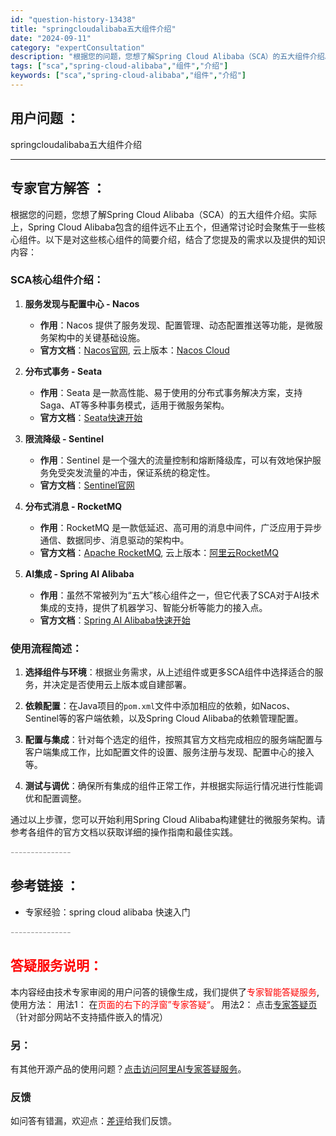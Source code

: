 ```yaml
---
id: "question-history-13438"
title: "springcloudalibaba五大组件介绍"
date: "2024-09-11"
category: "expertConsultation"
description: "根据您的问题，您想了解Spring Cloud Alibaba（SCA）的五大组件介绍。实际上，Spring Cloud Alibaba包含的组件远不止五个，但通常讨论时会聚焦于一些核心组件。以下是对这些核心组件的简要介绍，结合了您提及的需求以及提供的知识内容：### SCA核心组件介绍：1. **"
tags: ["sca","spring-cloud-alibaba","组件","介绍"]
keywords: ["sca","spring-cloud-alibaba","组件","介绍"]
---
```


## 用户问题 ： 
 springcloudalibaba五大组件介绍  

---------------
## 专家官方解答 ：

根据您的问题，您想了解Spring Cloud Alibaba（SCA）的五大组件介绍。实际上，Spring Cloud Alibaba包含的组件远不止五个，但通常讨论时会聚焦于一些核心组件。以下是对这些核心组件的简要介绍，结合了您提及的需求以及提供的知识内容：

### SCA核心组件介绍：

1. **服务发现与配置中心 - Nacos**
   - **作用**：Nacos 提供了服务发现、配置管理、动态配置推送等功能，是微服务架构中的关键基础设施。
   - **官方文档**：[Nacos官网](https://nacos.io/), 云上版本：[Nacos Cloud](http://nacos.io/cloud/)

2. **分布式事务 - Seata**
   - **作用**：Seata 是一款高性能、易于使用的分布式事务解决方案，支持Saga、AT等多种事务模式，适用于微服务架构。
   - **官方文档**：[Seata快速开始](https://sca.aliyun.com/docs/2023/user-guide/seata/quick-start/)

3. **限流降级 - Sentinel**
   - **作用**：Sentinel 是一个强大的流量控制和熔断降级库，可以有效地保护服务免受突发流量的冲击，保证系统的稳定性。
   - **官方文档**：[Sentinel官网](https://sentinelguard.io/zh-cn/)

4. **分布式消息 - RocketMQ**
   - **作用**：RocketMQ 是一款低延迟、高可用的消息中间件，广泛应用于异步通信、数据同步、消息驱动的架构中。
   - **官方文档**：[Apache RocketMQ](https://rocketmq.apache.org/zh/), 云上版本：[阿里云RocketMQ](https://www.aliyun.com/product/rocketmq)

5. **AI集成 - Spring AI Alibaba**
   - **作用**：虽然不常被列为“五大”核心组件之一，但它代表了SCA对于AI技术集成的支持，提供了机器学习、智能分析等能力的接入点。
   - **官方文档**：[Spring AI Alibaba快速开始](https://sca.aliyun.com/docs/2023/user-guide/ai/quick-start/)

### 使用流程简述：

1. **选择组件与环境**：根据业务需求，从上述组件或更多SCA组件中选择适合的服务，并决定是否使用云上版本或自建部署。

2. **依赖配置**：在Java项目的`pom.xml`文件中添加相应的依赖，如Nacos、Sentinel等的客户端依赖，以及Spring Cloud Alibaba的依赖管理配置。

3. **配置与集成**：针对每个选定的组件，按照其官方文档完成相应的服务端配置与客户端集成工作，比如配置文件的设置、服务注册与发现、配置中心的接入等。

4. **测试与调优**：确保所有集成的组件正常工作，并根据实际运行情况进行性能调优和配置调整。

通过以上步骤，您可以开始利用Spring Cloud Alibaba构建健壮的微服务架构。请参考各组件的官方文档以获取详细的操作指南和最佳实践。


<font color="#949494">---------------</font> 


## 参考链接 ：

* 专家经验：spring cloud alibaba 快速入门 


 <font color="#949494">---------------</font> 
 


## <font color="#FF0000">答疑服务说明：</font> 

本内容经由技术专家审阅的用户问答的镜像生成，我们提供了<font color="#FF0000">专家智能答疑服务</font>,使用方法：
用法1： 在<font color="#FF0000">页面的右下的浮窗”专家答疑“</font>。
用法2： 点击[专家答疑页](https://answer.opensource.alibaba.com/docs/intro)（针对部分网站不支持插件嵌入的情况）
### 另：


有其他开源产品的使用问题？[点击访问阿里AI专家答疑服务](https://answer.opensource.alibaba.com/docs/intro)。
### 反馈
如问答有错漏，欢迎点：[差评](https://ai.nacos.io/user/feedbackByEnhancerGradePOJOID?enhancerGradePOJOId=17044)给我们反馈。
